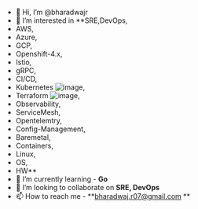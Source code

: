 - 👋 Hi, I’m @bharadwajr
- 👀 I’m interested in **SRE,DevOps, 
- AWS, 
- Azure, 
- GCP, 
- Openshift-4.x, 
- Istio, 
- gRPC, 
- CI/CD, 
- Kubernetes ![image](https://user-images.githubusercontent.com/60858844/117481639-1b7a2e00-af18-11eb-8b6f-e12583fbe77b.png),
- Terraform  ![image](https://user-images.githubusercontent.com/60858844/117481370-c3dbc280-af17-11eb-9a7f-93efb412ccd6.png),
- Observability, 
- ServiceMesh, 
- Opentelemtry, 
- Config-Management, 
- Baremetal, 
- Containers, 
- Linux, 
- OS, 
- HW**
- 🌱 I’m currently learning - **Go**
- 💞️ I’m looking to collaborate on **SRE, DevOps**
- 📫 How to reach me - **bharadwaj.r07@gmail.com
**
<!---
bharadwajr567/bharadwajr567 is a ✨ special ✨ repository because its `README.md` (this file) appears on your GitHub profile.
You can click the Preview link to take a look at your changes.
--->
